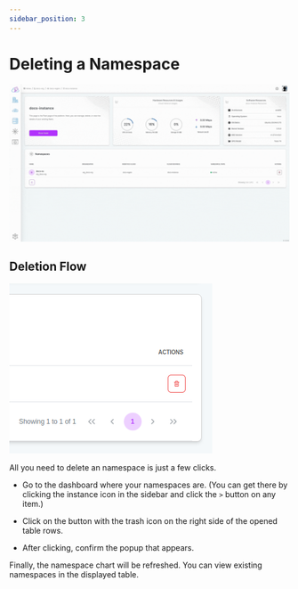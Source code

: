```yaml
---
sidebar_position: 3
---
```


# Deleting a Namespace

![All you need to delete an namespace is just a few clicks.](https://raw.githubusercontent.com/robolaunch/trademark/main/repository-media/docs/user-guide/deployment/namespace/img/delete-ns.gif)

## Deletion Flow

![Delete Namespace](https://raw.githubusercontent.com/robolaunch/trademark/main/repository-media/docs/user-guide/deployment/namespace/img/delete-ns.png)

All you need to delete an namespace is just a few clicks.

- Go to the dashboard where your namespaces are. (You can get there by clicking the instance icon in the sidebar and click the `>` button on any item.)

- Click on the button with the trash icon on the right side of the opened table rows.

- After clicking, confirm the popup that appears.

Finally, the namespace chart will be refreshed. You can view existing namespaces in the displayed table.
